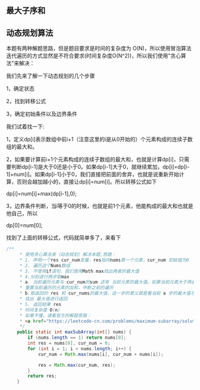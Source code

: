 ## 最大子序和

## 动态规划算法

本题有两种解题思路，但是题目要求是时间的复杂度为 O(N)，所以使用冒泡算法迭代遍历的方式显然是不符合要求(时间复杂度O(N^2))，所以我们使用"贪心算法"来解决：

我们先来了解一下动态规划的几个步骤

1，确定状态

2，找到转移公式

3，确定初始条件以及边界条件



我们试着找一下:

1，定义dp[i]表示数组中前i+1（注意这里的i是从0开始的）个元素构成的连续子数组的最大和。


2，如果要计算前i+1个元素构成的连续子数组的最大和，也就是计算dp[i]，只需要判断dp[i-1]是大于0还是小于0。如果dp[i-1]大于0，就继续累加，dp[i]=dp[i-1]+num[i]。如果dp[i-1]小于0，我们直接把前面的舍弃，也就是说重新开始计算，否则会越加越小的，直接让dp[i]=num[i]。所以转移公式如下

dp[i]=num[i]+max(dp[i-1],0);



3，边界条件判断，当i等于0的时候，也就是前1个元素，他能构成的最大和也就是他自己，所以

dp[0]=num[0];



找到了上面的转移公式，代码就简单多了，来看下

```java
/**
     * 使用贪心算法来（动态规划）解决本题,思路：
     * 1. 声明一个res cur_num变量，res指向nums第一个元素，cur_num 初始值为0
     * 2. 遍历这个Nums数组
     * 3. 不使用if语句，我们使用Math.max找出两者的最大值
     * 4.分别进行两步取max
     * a. 当前遍历元素与 cur_num的sum 还有 当前元素的最大值。如果当前元素大于两者的加和，那么就相当于
     * 重置当前遍历的元素的加和，中断之前的遍历
     * b.取返回的 res 和 cur_nums的最大值，这一步的意义就是看当前 a 步的最大值与要返回的res相比的最大值，
     * 找出 最大值进行返回
     * 5. 返回结果 res
     * 时间复杂度 O(n)
     * 如果不懂，请看官方的解题思路：
     * <a href="https://leetcode-cn.com/problems/maximum-subarray/solution/zui-da-zi-xu-he-by-leetcode-solution/">最大子序和</a>
     */
    public static int maxSubArray(int[] nums) {
        if (nums.length == 1) return nums[0];
        int res = nums[0], cur_num = 0;
        for (int i = 1; i < nums.length; i++) {
            cur_num = Math.max(nums[i], cur_num + nums[i]);

            res = Math.max(cur_num, res);
        }
        return res;
    }
```
